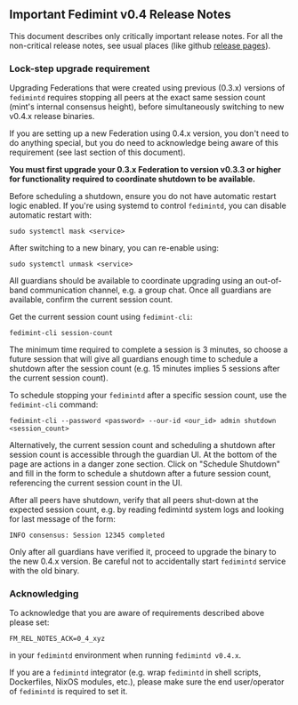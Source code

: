 ## Important Fedimint v0.4 Release Notes

This document describes only critically important release notes.
For all the non-critical release notes, see usual places (like github
[release pages](https://github.com/fedimint/fedimint/releases)).

### Lock-step upgrade requirement

Upgrading Federations that were created using previous (0.3.x)
versions of `fedimintd` requires stopping all peers at the exact same session count
(mint's internal consensus height), before simultaneously switching to new v0.4.x release
binaries.

If you are setting up a new Federation using 0.4.x version, you don't need to do anything
special, but you do need to acknowledge being aware of this requirement (see last section
of this document).

**You must first upgrade your 0.3.x Federation to version v0.3.3 or higher for functionality
required to coordinate shutdown to be available.**

Before scheduling a shutdown, ensure you do not have automatic restart logic enabled. If
you're using systemd to control `fedimintd`, you can disable automatic restart with:

```
sudo systemctl mask <service>
```

After switching to a new binary, you can re-enable using:

```
sudo systemctl unmask <service>
```

All guardians should be available to coordinate upgrading using an out-of-band communication
channel, e.g. a group chat. Once all guardians are available, confirm the current session count.

Get the current session count using `fedimint-cli`:

```
fedimint-cli session-count
```

The minimum time required to complete a session is 3 minutes, so choose a future session that
will give all guardians enough time to schedule a shutdown after the session count (e.g. 15
minutes implies 5 sessions after the current session count).

To schedule stopping your `fedimintd` after a specific session count, use the
`fedimint-cli` command:

```
fedimint-cli --password <password> --our-id <our_id> admin shutdown <session_count>
```

Alternatively, the current session count and scheduling a shutdown after session count is
accessible through the guardian UI. At the bottom of the page are actions in a danger zone
section. Click on "Schedule Shutdown" and fill in the form to schedule a shutdown after a
future session count, referencing the current session count in the UI.

After all peers have shutdown, verify that all peers shut-down at the expected session count,
e.g. by reading fedimintd system logs and looking for last message of the form:

```
INFO consensus: Session 12345 completed
```

Only after all guardians have verified it, proceed to upgrade the binary to the new 0.4.x
version. Be careful not to accidentally start `fedimintd` service with the old binary.

### Acknowledging

To acknowledge that you are aware of requirements described above please set:

```
FM_REL_NOTES_ACK=0_4_xyz
```

in your `fedimintd` environment when running `fedimintd v0.4.x`.

If you are a `fedimintd` integrator (e.g. wrap `fedimintd` in shell scripts, Dockerfiles, NixOS modules, etc.),
please make sure the end user/operator of `fedimintd` is required to set it.
